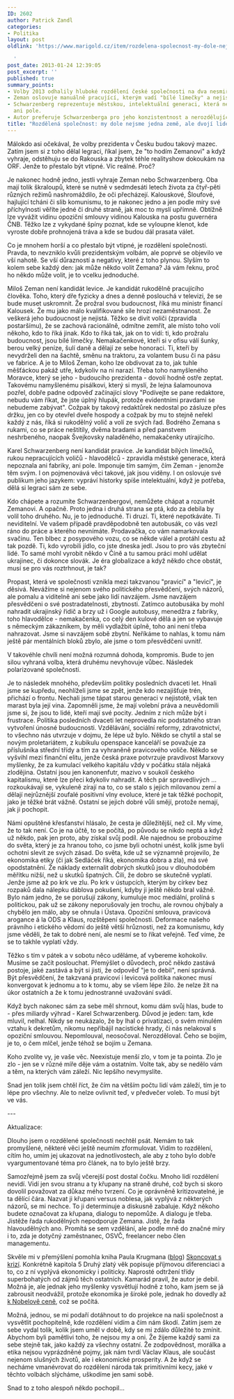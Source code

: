 ```yaml
---
ID: 2602
author: Patrick Zandl
categories:
- Politika
layout: post
oldlink: 'https://www.marigold.cz/item/rozdelena-spolecnost-my-dole-nejsme-jedna-zeme-ale-dvoji-lide

  '
post_date: 2013-01-24 12:39:05
post_excerpt: ''
published: true
summary_points:
- Volby 2013 odhalily hluboké rozdělení české společnosti na dva nesmiřitelné tábory.
- Zeman oslovuje manuálně pracující, kterým vadí "bílé límečky" a nejistá budoucnost.
- Schwarzenberg reprezentuje městskou, intelektuální generaci, která nezná fabriky
  ani pole.
- Autor preferuje Schwarzenberga pro jeho konzistentnost a nerozdělující rétoriku.
title: "Rozdělená společnost: my dole nejsme jedna země, ale dvojí lidé…"
---
```


<p>Málokdo asi očekával, že volby prezidenta v Česku budou takový mazec. Zatím jsem si z toho dělal legraci, říkal jsem, že "to hodím Zemanovi" a když vyhraje, odstěhuju se do Rakouska a zbytek téhle realityshow dokoukám na ORF. Jenže to přestalo být vtipné. Víc reálné. Proč?</p>


<p>Je nakonec hodně jedno, jestli vyhraje Zeman nebo Schwarzenberg. Oba mají tolik škraloupů, které se nutně v sedmdesáti letech života za čtyř-pěti různých režimů nashromáždilo, že oči přecházejí. Kalouskové, Šloufové, hajlující tcháni či slib komunismu, to je nakonec jedno a jen podle míry své příchylnosti věříte jedné či druhé straně, jak moc to myslí upřímně. Obtížně lze vyvážit vidinu opoziční smlouvy vidinou Kalouska na postu guvernéra ČNB. Těžko lze z vykydané špíny poznat, kde se vyloupne klenot, kde vyroste dobře prohnojená tráva a kde se budou dál prasata válet.</p>

<p>Co je mnohem horší a co přestalo být vtipné, je rozdělení společnosti. Pravda, to nevzniklo kvůli prezidentským volbám, ale poprvé se objevilo ve vší nahotě. Se vší důrazností a negativy, které z toho plynou. Slyším to kolem sebe každý den: jak může někdo volit Zemana? Já vám řeknu, proč ho někdo může volit, je to vcelku jednoduché.</p>

<p>Miloš Zeman není kandidát levice. Je kandidát rukodělně pracujícího člověka. Toho, který dře fyzicky a dnes a denně poslouchá v televizi, že se bude muset uskromnit. Že prožral svou budoucnost, říká mu ministr financí Kalousek. Že mu jako málo kvalifikované síle hrozí nezaměstnanost. Že veškerá jeho budoucnost je nejistá. Těžko se divit voliči (zpravidla postaršímu), že se zachová racionálně, odmítne zemřít, ale místo toho volí někoho, kdo to říká jinak. Kdo to říká tak, jak on to vidí: ti, kdo prožralu budoucnost, jsou bílé límečky. Nemakačenkové, kteří si v ofisu válí šunky, berou velký peníze, šulí daně a dělají ze sebe honoraci. Ti, kteří by nevydrželi den na šachtě, směnu na traktoru, za volantem busu či na pásu ve fabrice. A je to Miloš Zeman, koho lze obdivovat za to, jak tuhle měšťáckou pakáž utře, kdykoliv na ni narazí. Třeba toho namyšleného Moravce, který se jeho - budoucího prezidenta - dovolí hodně ostře zeptat. Takovému namyšlenému pisálkovi, který si myslí, že lejna šalamounova pozřel, dobře padne odpověď začínající slovy "Podívejte se pane redaktore, nebudu vám říkat, že jste úplný hlupák, protože evidentními pravdami se nebudeme zabývat". Cožpak by takový redaktůrek nedostal po zásluze přes držku, jen co by otevřel dveře hospody a cožpak by mu to stejně neřekl každý z nás, říká si rukodělný volič a volí ze svých řad. Bodrého Zemana s rukami, co se práce neštítily, dvěma bradami a před panstvem neshrbeného, naopak Švejkovsky naladěného, nemakačenky utírajícího.</p>

<p>Karel Schwarzenberg není kandidát pravice. Je kandidát bílých límečků, rukou nepracujících voličů - hlavodělců - zpravidla městské generace, která nepoznala ani fabriky, ani pole. Imponuje tím samým, čím Zeman - jenomže těm svým. I on pojmenovává věci takové, jak jsou viděny. I on oslovuje své publikum jeho jazykem: vypráví historky spíše intelektuální, když je potřeba, dělá si legraci sám ze sebe.</p>

<p>Kdo chápete a rozumíte Schwarzenbergovi, nemůžete chápat a rozumět Zemanovi. A opačně. Proto jedna i druhá strana se ptá, kdo za debila by volil toho druhého. Nu, je to jednoduché. Ti druzí. Ti, které nepotkáváte. Ti neviditelní. Ve vašem případě pravděpodobně ten autobusák, co vás vezl ráno do práce a kterého nevnímáte. Prodavačka, co vám namarkovala svačinu. Ten blbec z posypového vozu, co se někde válel a protáhl cestu až tak pozdě. Ti, kdo vyrobili jídlo, co jste dneska jedl. Jsou to pro vás zbyteční lidé. To samé mohl vyrobit někdo v Číně a tu samou práci mohl udělat ukrajinec, či dokonce slovák. Je éra globalizace a když někdo chce obstát, musí se pro vás roztrhnout, je tak?</p>

<p>Propast, která ve společnosti vznikla mezi takzvanou "pravicí" a "levicí", je děsivá. Nevážíme si nejenom svého politického přesvědčení, svých názorů, ale pomalu a viditelně ani sebe jako lidí navzájem. Jsme navzájem přesvědčeni o své postradatelnosti, zbytnosti. Zatímco autobusáka by mohl nahradit ukrajinský řidič a brzy už i Google autobusy, menedžra z fabriky, toho hlavodělce - nemakačenka, co celý den kulové dělá a jen se vybavuje s německým zákazníkem, by měli vydlažbit úplně, toho ani není třeba nahrazovat. Jsme si navzájem sobě zbytní. Neříkáme to nahlas, k tomu nám ještě pár mentálních bloků zbylo, ale jsme o tom přesvědčeni uvnitř.</p>

<p>V takovéhle chvíli není možná rozumná dohoda, kompromis. Bude to jen silou vyhraná volba, která druhému nevyhovuje vůbec. Následek polarizované společnosti.</p>

<p>Je to následek mnohého, především politiky posledních dvaceti let. Hnali jsme se kupředu, neohlíželi jsme se zpět, jenže kdo nezajišťuje trén, přichází o frontu. Nechali jsme tápat starou generaci v nejistotě, však ten marast byla její vina. Zapomněli jsme, že mají volební práva a neuvědomili jsme si, že jsou to lidé, kteří mají své pocity. Jedním z nich může být i frustrace. Politika posledních dvaceti let neprovedla nic podstatného stran vytvoření únosné budoucnosti. Vzdělávání, sociální reformy, zdravotnictví, to všechno nás utvrzuje v dojmu, že lépe už bylo. Někdo se chytil a stal se novým proletariátem, z kubikulu openspace kanceláří se považuje za příslušníka střední třídy a tím za vyhraněně pravicového voliče. Někdo se vyšvihl mezi finanční elitu, jenže česká praxe potvrzuje pravdivost Marxovy myšlenky, že za kumulací velkého kapitálu vždy v počátku stála nějaká zlodějina. Ostatní jsou jen kanonenfutr, mazivo v soukolí českého kapitalismu, které lze přeci kdykoliv nahradit. A těch pár spravedlivých … rozkoukávají se, vykuleně zírají na to, co se stalo s jejich milovanou zemí a dělají nejrůznější zoufalé positivní vlny evoluce, které je tak těžké pochopit, jako je těžké brát vážně. Ostatní se jejich dobré vůli smějí, protože nemají, jak ji pochopit.</p>

<p>Námi opuštěné křesťanství hlásalo, že cesta je důležitější, než cíl. My víme, že to tak není. Co je na účtě, to se počítá, po původu se nikdo neptá a když už někdo, pak jen proto, aby získal svůj podíl. Ale najednou se probouzíme do světa, který je za hranou toho, co jsme byli ochotni unést, kolik jsme byli ochotni slevit ze svých zásad. Do světa, kde už se významně projevilo, že ekonomika etiky (či jak Sedláček říká, ekonomika dobra a zla), má své opodstatnění. Že náklady externalit dobrých skutků jsou v dlouhodobém měřítku nižší, než u skutků špatných. Čili, že dobro se skutečně vyplatí. Jenže jsme až po krk ve zlu. Po krk v ústupcích, kterým by církev bez rozpaků dala nálepku dáblova pokušení, kdyby ji ještě někdo bral vážně. Bylo nám jedno, že se porušují zákony, kumuluje moc mediální, prolíná s politickou, pak už se zákony neporušovaly jen trochu, ale rovnou ohýbaly a chybělo jen málo, aby se ohnula i Ústava. Opoziční smlouva, pravicová arogance á la ODS a Klaus, rozštěpení společnosti. Deformace našeho právního i etického vědomí do ještě větší hrůznosti, než za komunismu, kdy jsme věděli, že tak to dobré není, ale nesmí se to říkat veřejně. Teď víme, že se to takhle vyplatí vždy.</p>

<p>Těžko s tím v pátek a v sobotu něco uděláme, ať vybereme kohokoliv. Musíme se začít poslouchat. Přemýšlet o důvodech, proč někdo zastává postoje, jaké zastává a být si jisti, že odpověď "je to debil", není správná. Být přesvědčení, že takzvaná pravicoví i levicová politika nakonec musí konvergovat k jednomu a to k tomu, aby se všem lépe žilo. že nelze žít na úkor ostatních a že k tomu jednostranné uvažování svádí.</p>

<p>Když bych nakonec sám za sebe měl shrnout, komu dám svůj hlas, bude to - přes miliardy výhrad - Karel Schwarzenberg. Důvod je jeden: tam, kde mluvil, nelhal. Nikdy se neukázalo, že by lhal o privatizaci, o svém minulém vztahu k dekretům, nikomu nepřibájil nacistické hrady, či nás nelakoval s opoziční smlouvou. Nepomlouval, neosočoval. Nerozděloval. Čeho se bojím, je to, o čem mlčel, jenže téhož se bojím u Zemana.</p>

<p>Koho zvolíte vy, je vaše věc. Neexistuje menší zlo, v tom je ta pointa. Zlo je zlo - jen se v různé míře děje vám a ostatním. Volte tak, aby se nedělo vám a těm, na kterých vám záleží. Nic lepšího nevymyslíte.</p>

<p>Snad jen tolik jsem chtěl říct, že čím na větším počtu lidí vám záleží, tím je to lépe pro všechny. Ale to nelze ovlivnit teď, v předvečer voleb. To musí být ve vás.</p>

<p>---</p>

<p>Aktualizace: </p>

<p>Dlouho jsem o rozdělené společnosti nechtěl psát. Nemám to tak promyšlené, některé věci ještě neumím zformulovat. Vidím to rozdělení, cítím ho, umím jej ukazovat na jednotlivostech, ale aby z toho bylo dobře vyargumentované téma pro článek, na to bylo ještě brzy.</p>

<p>Samozřejmě jsem za svůj včerejší post dostal čočku. Mnoho lidí rozdělení nevidí. Vidí jen svou stranu a ty křupany na straně druhé, což bych si skoro dovolil považovat za důkaz mého tvrzení. Co je oprávněně kritizovatelné, je ta dělící čára. Nazvat ji křupani versus noblesa, jak vyplývá z některých názorů, se mi nechce. To ji determinuje a diskusně zabaluje. Když někoho budete označovat za křupana, dialogu to nepomůže. A dialogu je třeba. Jistěže řada rukodělných nepodporuje Zemana. Jistě, že řada hlavoudělných ano. Promítá se sem vzdělání, ale podle mně do značné míry i to, zda je dotyčný zaměstnanec, OSVČ, freelancer nebo člen managementu.</p>

<p>Skvěle mi v přemýšlení pomohla kniha Paula Krugmana (<a href="http://krugman.blogs.nytimes.com">blog</a>) <a href="http://neoluxor.cz/odborne-knihy/skoncovat-s-krizi--181910/">Skoncovat s krizí</a>. Konkrétně kapitola 5 Druhý zlatý věk popisuje příjmovou diferenciaci a to, co z ní vyplývá ekonomicky i politicky. Naprosté odtržení třídy superbohatých od zájmů těch ostatních. Kamarád pravil, že autor je debil. Možná je, ale jednak jeho myšlenky vysvětlují hodně z toho, kam jsem se já zabrousit neodvážil, protože ekonomika je široké pole, jednak ho dovedly až <a href="http://cs.wikipedia.org/wiki/Paul_Krugman">k Nobelově ceně</a>, což se počítá.</p>

<p>Možná, jednou, se mi podaří dotáhnout to do projekce na naši společnost a vysvětlit pochopitelně, kde rozdělení vidím a čím nám škodí. Zatím jsem ze sebe vydal tolik, kolik jsem uměl v době, kdy se mi zdálo důležité to zmínit. Abychom byli pamětlivi toho, že nejsou my a oni. Že žijeme každý sami za sebe stejně tak, jako každý za všechny ostatní. Že zodpovědnost, morálka a etika nejsou vyprázdněné pojmy, jak nám tvrdí Václav Klaus, ale součást nejenom slušných životů, ale i ekonomické prosperity. A že když se necháme vmanévrovat do rozdělení národa tak primitivními kecy, jaké v těchto volbách slýcháme, uškodíme jen sami sobě.</p>

<p>Snad to z toho alespoň někdo pochopil…</p>